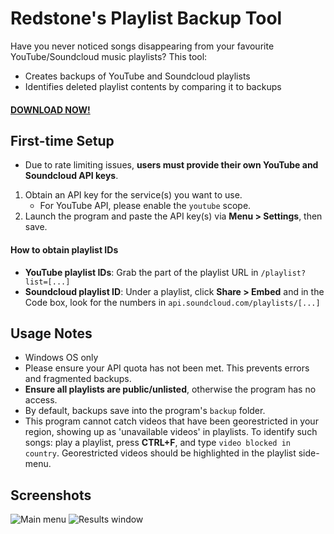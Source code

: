 # Redstone's Playlist Backup Tool
Have you never noticed songs disappearing from your favourite YouTube/Soundcloud music playlists? This tool:

* Creates backups of YouTube and Soundcloud playlists
* Identifies deleted playlist contents by comparing it to backups

#### [DOWNLOAD NOW!](https://github.com/SCRedstone/playlist-backup/releases)

## First-time Setup
* Due to rate limiting issues, **users must provide their own YouTube and Soundcloud API keys**.
1. Obtain an API key for the service(s) you want to use.
   * For YouTube API, please enable the `youtube` scope.
2. Launch the program and paste the API key(s) via **Menu > Settings**, then save.

#### How to obtain playlist IDs
* **YouTube playlist IDs**: Grab the part of the playlist URL in `/playlist?list=[...]`
* **Soundcloud playlist ID**: Under a playlist, click <b>Share > Embed</b> and in the Code box, look for the numbers in `api.soundcloud.com/playlists/[...]`

## Usage Notes
* Windows OS only
* Please ensure your API quota has not been met. This prevents errors and fragmented backups.
* **Ensure all playlists are public/unlisted**, otherwise the program has no access.
* By default, backups save into the program's `backup` folder.
* This program cannot catch videos that have been georestricted in your region, showing up as 'unavailable videos' in playlists. To identify such songs: play a playlist, press **CTRL+F**, and type `video blocked in country`. Georestricted videos should be highlighted in the playlist side-menu.

## Screenshots
![Main menu](https://i.imgur.com/t0uwnje.png "Main menu")
![Results window](https://i.imgur.com/op84Dj7.png "Results window")
